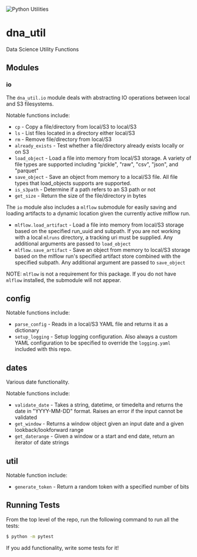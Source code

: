 ![Python Utilities](https://avatars3.githubusercontent.com/u/37234308?s=200&v=4)

# dna_util

Data Science Utility Functions

## Modules

### io

The `dna_util.io` module deals with abstracting IO operations between local and S3 filesystems.

Notable functions include:
* `cp` - Copy a file/directory from local/S3 to local/S3
* `ls` - List files located in a directory either local/S3
* `rm` - Remove file/directory from local/S3
* `already_exists` - Test whether a file/directory already exists locally or on S3
* `load_object` - Load a file into memory from local/S3 storage. A variety of file types are supported including "pickle", "raw", "csv", "json", and "parquet"
* `save_object` - Save an object from memory to a local/S3 file. All file types that load_objects supports are supported.
* `is_s3path` - Determine if a path refers to an S3 path or not
* `get_size` - Return the size of the file/directory in bytes

The `io` module also includes a `mlflow` submodule for easily saving and loading artifacts to a dynamic location given the currently active mlflow run.

* `mlflow.load_artifact` - Load a file into memory from local/S3 storage based on the specified run_uuid and subpath. If you are not working with a local `mlruns` directory, a tracking uri must be supplied. Any additional arguments are passed to `load_object`
* `mlflow.save_artifact` - Save an object from memory to local/S3 storage based on the mlflow run's specified artifact store combined with the specified subpath. Any additional argument are passed to `save_object`

NOTE: `mlflow` is not a requirement for this package. If you do not have `mlflow` installed, the submodule will not appear.

## config

Notable functions include:
* `parse_config` - Reads in a local/S3 YAML file and returns it as a dictionary
* `setup_logging` - Setup logging configuration. Also always a custom YAML configuration to be specified to override the `logging.yaml` included with this repo.


## dates

Various date functionality.

Notable functions include:
* `validate_date` - Takes a string, datetime, or timedelta and returns the date in "YYYY-MM-DD" format. Raises an error if the input cannot be validated
* `get_window` - Returns a window object given an input date and a given lookback/lookforward range
* `get_daterange` - Given a window or a start and end date, return an iterator of date strings


## util

Notable function include:
* `generate_token` - Return a random token with a specified number of bits


## Running Tests

From the top level of the repo, run the following command to run all the tests:

```bash
$ python -m pytest
```

If you add functionality, write some tests for it!
